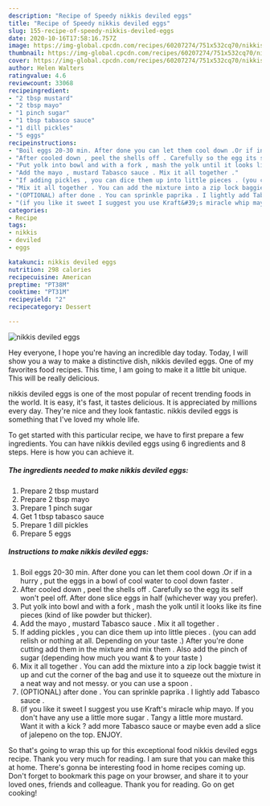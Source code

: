 ```yaml
---
description: "Recipe of Speedy nikkis deviled eggs"
title: "Recipe of Speedy nikkis deviled eggs"
slug: 155-recipe-of-speedy-nikkis-deviled-eggs
date: 2020-10-16T17:58:16.757Z
image: https://img-global.cpcdn.com/recipes/60207274/751x532cq70/nikkis-deviled-eggs-recipe-main-photo.jpg
thumbnail: https://img-global.cpcdn.com/recipes/60207274/751x532cq70/nikkis-deviled-eggs-recipe-main-photo.jpg
cover: https://img-global.cpcdn.com/recipes/60207274/751x532cq70/nikkis-deviled-eggs-recipe-main-photo.jpg
author: Helen Walters
ratingvalue: 4.6
reviewcount: 33068
recipeingredient:
- "2 tbsp mustard"
- "2 tbsp mayo"
- "1 pinch sugar"
- "1 tbsp tabasco sauce"
- "1 dill pickles"
- "5 eggs"
recipeinstructions:
- "Boil eggs 20-30 min. After done you can let them cool down .Or if in a hurry , put the eggs in a bowl of cool water to cool down faster ."
- "After cooled down , peel the shells off . Carefully so the egg its self won&#39;t peel off. After done slice eggs in half (whichever way you prefer)."
- "Put yolk into bowl and with a fork , mash the yolk until it looks like its fine pieces (kind of like powder but thicker)."
- "Add the mayo , mustard Tabasco sauce . Mix it all together ."
- "If adding pickles , you can dice them up into little pieces . (you can add relish or nothing at all. Depending on your taste .) After you&#39;re done cutting add them in the mixture and mix them . Also add the pinch of sugar (depending how much you want &amp; to your taste )"
- "Mix it all together . You can add the mixture into a zip lock baggie twist it up and cut the corner of the bag and use it to squeeze out the mixture in a neat way and not messy. or you can use a spoon ."
- "(OPTIONAL) after done . You can sprinkle paprika . I lightly add Tabasco sauce ."
- "(if you like it sweet I suggest you use Kraft&#39;s miracle whip mayo. If you don&#39;t have any use a little more sugar . Tangy a little more mustard. Want it with a kick ? add more Tabasco sauce or maybe even add a slice of jalepeno on the top. ENJOY."
categories:
- Recipe
tags:
- nikkis
- deviled
- eggs

katakunci: nikkis deviled eggs 
nutrition: 298 calories
recipecuisine: American
preptime: "PT38M"
cooktime: "PT31M"
recipeyield: "2"
recipecategory: Dessert

---
```



![nikkis deviled eggs](https://img-global.cpcdn.com/recipes/60207274/751x532cq70/nikkis-deviled-eggs-recipe-main-photo.jpg)

Hey everyone, I hope you're having an incredible day today. Today, I will show you a way to make a distinctive dish, nikkis deviled eggs. One of my favorites food recipes. This time, I am going to make it a little bit unique. This will be really delicious.



nikkis deviled eggs is one of the most popular of recent trending foods in the world. It is easy, it's fast, it tastes delicious. It is appreciated by millions every day. They're nice and they look fantastic. nikkis deviled eggs is something that I've loved my whole life.


To get started with this particular recipe, we have to first prepare a few ingredients. You can have nikkis deviled eggs using 6 ingredients and 8 steps. Here is how you can achieve it.

<!--inarticleads1-->

##### The ingredients needed to make nikkis deviled eggs:

1. Prepare 2 tbsp mustard
1. Prepare 2 tbsp mayo
1. Prepare 1 pinch sugar
1. Get 1 tbsp tabasco sauce
1. Prepare 1 dill pickles
1. Prepare 5 eggs




<!--inarticleads2-->

##### Instructions to make nikkis deviled eggs:

1. Boil eggs 20-30 min. After done you can let them cool down .Or if in a hurry , put the eggs in a bowl of cool water to cool down faster .
1. After cooled down , peel the shells off . Carefully so the egg its self won&#39;t peel off. After done slice eggs in half (whichever way you prefer).
1. Put yolk into bowl and with a fork , mash the yolk until it looks like its fine pieces (kind of like powder but thicker).
1. Add the mayo , mustard Tabasco sauce . Mix it all together .
1. If adding pickles , you can dice them up into little pieces . (you can add relish or nothing at all. Depending on your taste .) After you&#39;re done cutting add them in the mixture and mix them . Also add the pinch of sugar (depending how much you want &amp; to your taste )
1. Mix it all together . You can add the mixture into a zip lock baggie twist it up and cut the corner of the bag and use it to squeeze out the mixture in a neat way and not messy. or you can use a spoon .
1. (OPTIONAL) after done . You can sprinkle paprika . I lightly add Tabasco sauce .
1. (if you like it sweet I suggest you use Kraft&#39;s miracle whip mayo. If you don&#39;t have any use a little more sugar . Tangy a little more mustard. Want it with a kick ? add more Tabasco sauce or maybe even add a slice of jalepeno on the top. ENJOY.




So that's going to wrap this up for this exceptional food nikkis deviled eggs recipe. Thank you very much for reading. I am sure that you can make this at home. There's gonna be interesting food in home recipes coming up. Don't forget to bookmark this page on your browser, and share it to your loved ones, friends and colleague. Thank you for reading. Go on get cooking!
